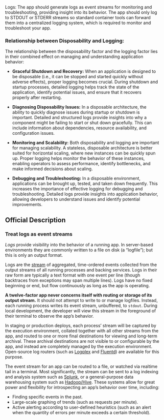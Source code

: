 Logs: The app should generate logs as event streams for monitoring and troubleshooting, providing insight into its behavior. The app should only log to STDOUT or STDERR streams so standard container tools can forward them into a centralized logging system, which is required to monitor and troubleshoot your app.

### Relationship between Disposability and Logging:
The relationship between the disposability factor and the logging factor lies in their combined effect on managing and understanding application behavior:

- **Graceful Shutdown and Recovery:** When an application is designed to be disposable (i.e., it can be stopped and started quickly without adverse effects), proper logging becomes crucial. During shutdown and startup processes, detailed logging helps track the state of the application, identify potential issues, and ensure that it recovers properly after restarting.
    
- **Diagnosing Disposability Issues:** In a disposable architecture, the ability to quickly diagnose issues during startup or shutdown is important. Detailed and structured logs provide insights into why a component might be failing to start or shut down gracefully. This can include information about dependencies, resource availability, and configuration issues.
    
- **Monitoring and Scalability:** Both disposability and logging are important for managing scalability. A stateless, disposable architecture is better suited for horizontal scaling, where new instances can be quickly spun up. Proper logging helps monitor the behavior of these instances, enabling operators to assess performance, identify bottlenecks, and make informed decisions about scaling.
    
- **Debugging and Troubleshooting:** In a disposable environment, applications can be brought up, tested, and taken down frequently. This increases the importance of effective logging for debugging and troubleshooting. Detailed logs provide insights into application behavior, allowing developers to understand issues and identify potential improvements.

## Official Description
### Treat logs as event streams

_Logs_ provide visibility into the behavior of a running app. In server-based environments they are commonly written to a file on disk (a “logfile”); but this is only an output format.

Logs are the [stream](https://adam.herokuapp.com/past/2011/4/1/logs_are_streams_not_files/) of aggregated, time-ordered events collected from the output streams of all running processes and backing services. Logs in their raw form are typically a text format with one event per line (though backtraces from exceptions may span multiple lines). Logs have no fixed beginning or end, but flow continuously as long as the app is operating.

**A twelve-factor app never concerns itself with routing or storage of its output stream.** It should not attempt to write to or manage logfiles. Instead, each running process writes its event stream, unbuffered, to `stdout`. During local development, the developer will view this stream in the foreground of their terminal to observe the app’s behavior.

In staging or production deploys, each process’ stream will be captured by the execution environment, collated together with all other streams from the app, and routed to one or more final destinations for viewing and long-term archival. These archival destinations are not visible to or configurable by the app, and instead are completely managed by the execution environment. Open-source log routers (such as [Logplex](https://github.com/heroku/logplex) and [Fluentd](https://github.com/fluent/fluentd)) are available for this purpose.

The event stream for an app can be routed to a file, or watched via realtime tail in a terminal. Most significantly, the stream can be sent to a log indexing and analysis system such as [Splunk](http://www.splunk.com/), or a general-purpose data warehousing system such as [Hadoop/Hive](http://hive.apache.org/). These systems allow for great power and flexibility for introspecting an app’s behavior over time, including:

- Finding specific events in the past.
- Large-scale graphing of trends (such as requests per minute).
- Active alerting according to user-defined heuristics (such as an alert when the quantity of errors per minute exceeds a certain threshold).